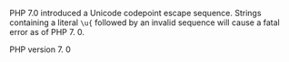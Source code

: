 PHP 7.0 introduced a Unicode codepoint escape sequence.
Strings containing a literal `\u{` followed by an invalid sequence will cause a
fatal error as of PHP 7. 0. 

PHP version 7. 0